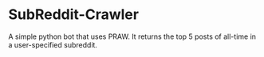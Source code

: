# SubReddit-Crawler
A simple python bot that uses PRAW.
It returns the top 5 posts of all-time in a user-specified subreddit.

